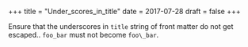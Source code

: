 +++
title = "Under_scores_in_title"
date = 2017-07-28
draft = false
+++

Ensure that the underscores in `title` string of front matter do not
get escaped.. `foo_bar` must not become `foo\_bar`.
